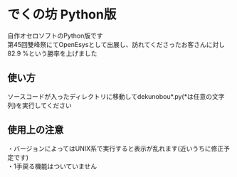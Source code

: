 # でくの坊 Python版
自作オセロソフトのPython版です  
第45回雙峰祭にてOpenEsysとして出展し、訪れてくださったお客さんに対し82.9 %という勝率を上げました  
## 使い方
ソースコードが入ったディレクトリに移動してdekunobou\*.py\(\*は任意の文字列\)を実行してください  
## 使用上の注意
・バージョンによってはUNIX系で実行すると表示が乱れます\(近いうちに修正予定です\)  
・1手戻る機能はついていません  
